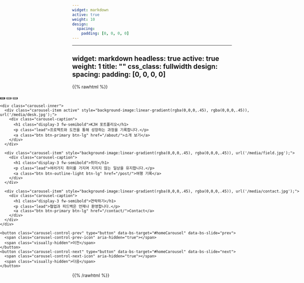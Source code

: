 ```yaml
---
widget: markdown
active: true
weight: 10
design:
  spacing:
    padding: [0, 0, 0, 0]
---
```

---
widget: markdown
headless: true
active: true
weight: 1
title: ""
css_class: fullwidth
design:
  spacing:
    padding: [0, 0, 0, 0]
---

{{% rawhtml %}}
<style>
/* full-bleed wrapper so the slider spans edge-to-edge */
.fullbleed{width:100vw;position:relative;left:50%;right:50%;margin-left:-50vw;margin-right:-50vw;max-width:100vw;overflow:hidden}

/* carousel visuals */
#homeCarousel .carousel-item{
  min-height:70vh;
  background-size:cover;
  background-position:center;
  color:#fff;
  text-align:center;
  display:flex;align-items:center;justify-content:center;
  padding:10rem 1rem;
}
#homeCarousel .carousel-caption{position:static;text-shadow:0 2px 12px rgba(0,0,0,.6)}
#homeCarousel .carousel-indicators{bottom:1.25rem;z-index:10}
#homeCarousel .carousel-indicators [data-bs-target]{background-color:#fff;opacity:.8}
#homeCarousel .carousel-indicators .active{opacity:1}
@media (max-width: 992px){
  #homeCarousel .carousel-item{min-height:55vh;padding:6rem 1rem}
}
</style>

<div class="fullbleed">
  <div id="homeCarousel" class="carousel slide" data-bs-ride="carousel" data-bs-interval="5000">
    <div class="carousel-indicators">
      <button type="button" data-bs-target="#homeCarousel" data-bs-slide-to="0" class="active" aria-current="true" aria-label="Slide 1"></button>
      <button type="button" data-bs-target="#homeCarousel" data-bs-slide-to="1" aria-label="Slide 2"></button>
      <button type="button" data-bs-target="#homeCarousel" data-bs-slide-to="2" aria-label="Slide 3"></button>
    </div>

    <div class="carousel-inner">
      <div class="carousel-item active" style="background-image:linear-gradient(rgba(0,0,0,.45), rgba(0,0,0,.45)), url('/media/desk.jpg');">
        <div class="carousel-caption">
          <h1 class="display-3 fw-semibold">KJH 포트폴리오</h1>
          <p class="lead">프로젝트와 도전을 통해 성장하는 과정을 기록합니다.</p>
          <a class="btn btn-primary btn-lg" href="/about/">소개 보기</a>
        </div>
      </div>

      <div class="carousel-item" style="background-image:linear-gradient(rgba(0,0,0,.45), rgba(0,0,0,.45)), url('/media/field.jpg');">
        <div class="carousel-caption">
          <h1 class="display-3 fw-semibold">취미</h1>
          <p class="lead">여러가지 취미를 가지며 지치지 않는 일상을 유지합니다.</p>
          <a class="btn btn-outline-light btn-lg" href="/post/">여행 기록</a>
        </div>
      </div>

      <div class="carousel-item" style="background-image:linear-gradient(rgba(0,0,0,.45), rgba(0,0,0,.45)), url('/media/contact.jpg');">
        <div class="carousel-caption">
          <h1 class="display-3 fw-semibold">연락하기</h1>
          <p class="lead">협업과 피드백은 언제나 환영합니다.</p>
          <a class="btn btn-primary btn-lg" href="/contact/">Contact</a>
        </div>
      </div>
    </div>

    <button class="carousel-control-prev" type="button" data-bs-target="#homeCarousel" data-bs-slide="prev">
      <span class="carousel-control-prev-icon" aria-hidden="true"></span>
      <span class="visually-hidden">이전</span>
    </button>
    <button class="carousel-control-next" type="button" data-bs-target="#homeCarousel" data-bs-slide="next">
      <span class="carousel-control-next-icon" aria-hidden="true"></span>
      <span class="visually-hidden">다음</span>
    </button>
  </div>
</div>
{{% /rawhtml %}}